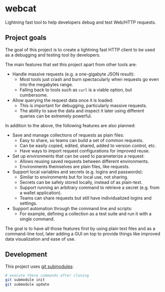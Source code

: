 # webcat

Lightning fast tool to help developers debug and test Web/HTTP requests.

## Project goals

The goal of this project is to create a lightning fast HTTP client to be used
as a debugging and testing tool by developers.

The main features that set this project apart from other tools are:

- Handle massive requests (e.g. a one-gigabyte JSON result):
  - Most tools just crash and burn spectacularly when requests go even into the
    megabytes range.
  - Falling back to tools such as `curl` is a viable option, but cumbersome.
- Allow querying the request data once it is loaded:
  - This is important for debugging, particularly massive requests.
  - The ability to save the data and inspect it later using different queries
    can be extremely powerful.

In addition to the above, the following features are also planned:

- Save and manage collections of requests as plain files:
  - Easy to share, so teams can build a set of common requests.
  - Can be easily copied, edited, shared, added to version control, etc.
  - Have ways to import request configurations for improved reuse.
- Set up environments that can be used to parameterize a request:
  - Allows reusing saved requests between different environments.
  - Environments themselves are plain files, like requests.
- Support local variables and secrets (e.g. logins and passwords):
  - Similar to environments but for local use, not sharing.
  - Secrets can be safely stored locally, instead of as plain-text.
  - Support running an arbitrary command to retrieve a secret (e.g. from
    a wallet application).
  - Teams can share requests but still have individualized logins and settings.
- Support automation through the command line and scripts:
  - For example, defining a collection as a test suite and run it with a
    single command.

The goal is to have all those features first by using plain text files and as
a command-line tool, later adding a GUI on top to provide things like improved
data visualization and ease of use.

## Development

This project uses [git submodules](https://www.atlassian.com/git/tutorials/git-submodule):

```sh
# execute these commands after cloning
git submodule init
git submodule update
```
